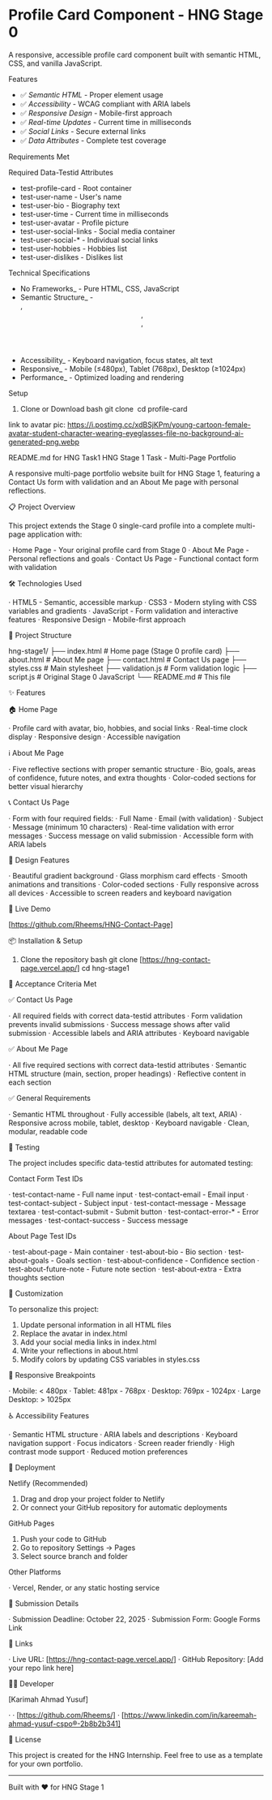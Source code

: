 # Profile Card Component - HNG Stage 0

A responsive, accessible profile card component built with semantic HTML, CSS, and vanilla JavaScript.

Features

- ✅ _Semantic HTML_ - Proper element usage
- ✅ _Accessibility_ - WCAG compliant with ARIA labels
- ✅ _Responsive Design_ - Mobile-first approach
- ✅ _Real-time Updates_ - Current time in milliseconds
- ✅ _Social Links_ - Secure external links
- ✅ _Data Attributes_ - Complete test coverage

Requirements Met

Required Data-Testid Attributes

- test-profile-card - Root container
- test-user-name - User's name
- test-user-bio - Biography text
- test-user-time - Current time in milliseconds
- test-user-avatar - Profile picture
- test-user-social-links - Social media container
- test-user-social-\* - Individual social links
- test-user-hobbies - Hobbies list
- test-user-dislikes - Dislikes list

Technical Specifications

- No Frameworks\_ - Pure HTML, CSS, JavaScript
- Semantic Structure\_ - <article>, <header>, <section>, <nav>
- Accessibility\_ - Keyboard navigation, focus states, alt text
- Responsive\_ - Mobile (≤480px), Tablet (768px), Desktop (≥1024px)
- Performance\_ - Optimized loading and rendering

Setup

1. Clone or Download
   bash
   git clone <repository-url>
    cd profile-card

link to avatar pic: https://i.postimg.cc/xdBSjKPm/young-cartoon-female-avatar-student-character-wearing-eyeglasses-file-no-background-ai-generated-png.webp

README.md for HNG Task1
HNG Stage 1 Task - Multi-Page Portfolio

A responsive multi-page portfolio website built for HNG Stage 1, featuring a Contact Us form with validation and an About Me page with personal reflections.

📋 Project Overview

This project extends the Stage 0 single-card profile into a complete multi-page application with:

· Home Page - Your original profile card from Stage 0
· About Me Page - Personal reflections and goals
· Contact Us Page - Functional contact form with validation

🛠 Technologies Used

· HTML5 - Semantic, accessible markup
· CSS3 - Modern styling with CSS variables and gradients
· JavaScript - Form validation and interactive features
· Responsive Design - Mobile-first approach

📁 Project Structure

hng-stage1/
├── index.html # Home page (Stage 0 profile card)
├── about.html # About Me page
├── contact.html # Contact Us page
├── styles.css # Main stylesheet
├── validation.js # Form validation logic
├── script.js # Original Stage 0 JavaScript
└── README.md # This file

✨ Features

🏠 Home Page

· Profile card with avatar, bio, hobbies, and social links
· Real-time clock display
· Responsive design
· Accessible navigation

ℹ About Me Page

· Five reflective sections with proper semantic structure
· Bio, goals, areas of confidence, future notes, and extra thoughts
· Color-coded sections for better visual hierarchy

📞 Contact Us Page

· Form with four required fields:
· Full Name
· Email (with validation)
· Subject
· Message (minimum 10 characters)
· Real-time validation with error messages
· Success message on valid submission
· Accessible form with ARIA labels

🎨 Design Features

· Beautiful gradient background
· Glass morphism card effects
· Smooth animations and transitions
· Color-coded sections
· Fully responsive across all devices
· Accessible to screen readers and keyboard navigation

🚀 Live Demo

[https://github.com/Rheems/HNG-Contact-Page]

📦 Installation & Setup

1. Clone the repository
   bash
   git clone [https://hng-contact-page.vercel.app/]
   cd hng-stage1

🎯 Acceptance Criteria Met

✅ Contact Us Page

· All required fields with correct data-testid attributes
· Form validation prevents invalid submissions
· Success message shows after valid submission
· Accessible labels and ARIA attributes
· Keyboard navigable

✅ About Me Page

· All five required sections with correct data-testid attributes
· Semantic HTML structure (main, section, proper headings)
· Reflective content in each section

✅ General Requirements

· Semantic HTML throughout
· Fully accessible (labels, alt text, ARIA)
· Responsive across mobile, tablet, desktop
· Keyboard navigable
· Clean, modular, readable code

🧪 Testing

The project includes specific data-testid attributes for automated testing:

Contact Form Test IDs

· test-contact-name - Full name input
· test-contact-email - Email input
· test-contact-subject - Subject input
· test-contact-message - Message textarea
· test-contact-submit - Submit button
· test-contact-error-\* - Error messages
· test-contact-success - Success message

About Page Test IDs

· test-about-page - Main container
· test-about-bio - Bio section
· test-about-goals - Goals section
· test-about-confidence - Confidence section
· test-about-future-note - Future note section
· test-about-extra - Extra thoughts section

🎨 Customization

To personalize this project:

1. Update personal information in all HTML files
2. Replace the avatar in index.html
3. Add your social media links in index.html
4. Write your reflections in about.html
5. Modify colors by updating CSS variables in styles.css

📱 Responsive Breakpoints

· Mobile: < 480px
· Tablet: 481px - 768px
· Desktop: 769px - 1024px
· Large Desktop: > 1025px

♿ Accessibility Features

· Semantic HTML structure
· ARIA labels and descriptions
· Keyboard navigation support
· Focus indicators
· Screen reader friendly
· High contrast mode support
· Reduced motion preferences

🚀 Deployment

Netlify (Recommended)

1. Drag and drop your project folder to Netlify
2. Or connect your GitHub repository for automatic deployments

GitHub Pages

1. Push your code to GitHub
2. Go to repository Settings → Pages
3. Select source branch and folder

Other Platforms

· Vercel, Render, or any static hosting service

📅 Submission Details

· Submission Deadline: October 22, 2025
· Submission Form: Google Forms Link

🔗 Links

· Live URL: [https://hng-contact-page.vercel.app/]
· GitHub Repository: [Add your repo link here]

👨‍💻 Developer

[Karimah Ahmad Yusuf]

·
· [https://github.com/Rheems/]
· [https://www.linkedin.com/in/kareemah-ahmad-yusuf-cspo®-2b8b2b341]

📄 License

This project is created for the HNG Internship. Feel free to use as a template for your own portfolio.

---

Built with ❤ for HNG Stage 1
